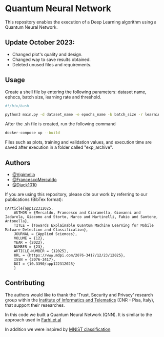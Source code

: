 # Quantum Neural Network

This repository enables the execution of a Deep Learning algorithm using a Quantum Neural Network.

## Update October 2023:

- Changed plot's quality and design.
- Changed way to save results obtained.
- Deleted unused files and requirements.

## Usage
Create a shell file by entering the following parameters: dataset name, ephocs, batch size, learning rate and threshold.
```bash
#!/bin/bash

python3 main.py -d dataset_name -e epochs_name -b batch_size -r learning_rate -t threshold
```
After the .sh file is created, run the following command

```bash
docker-compose up --build
```
Files such as plots, training and validation values, and execution time are saved after execution in a folder called "exp_archive".
## Authors

- [@Vigimella](https://www.github.com/vigimella)
- [@FrancescoMercaldo](https://github.com/FrancescoMercaldo)
- [@Djack1010](https://github.com/Djack1010)

If you are using this repository, please cite our work by referring to our publications (BibTex format):

```commandline
@Article{app122312025,
    AUTHOR = {Mercaldo, Francesco and Ciaramella, Giovanni and Iadarola, Giacomo and Storto, Marco and Martinelli, Fabio and Santone, Antonella},
    TITLE = {Towards Explainable Quantum Machine Learning for Mobile Malware Detection and Classification},
    JOURNAL = {Applied Sciences},
    VOLUME = {12},
    YEAR = {2022},
    NUMBER = {23},
    ARTICLE-NUMBER = {12025},
    URL = {https://www.mdpi.com/2076-3417/12/23/12025},
    ISSN = {2076-3417},
    DOI = {10.3390/app122312025}
    }
```

## Contributing

The authors would like to thank the 'Trust, Security and Privacy' research group within the [Institute of Informatics and Telematics](https://www.iit.cnr.it/) (CNR - Pisa, Italy), that support their researches.

In this code we built a Quantum Neural Network (QNN). It is similar to the approach used in [Farhi et al](https://arxiv.org/pdf/1802.06002.pdf)

In addition we were inspired by [MNIST classification](https://colab.research.google.com/github/tensorflow/quantum/blob/master/docs/tutorials/mnist.ipynb#scrollTo=udLObUVeGfTs)
